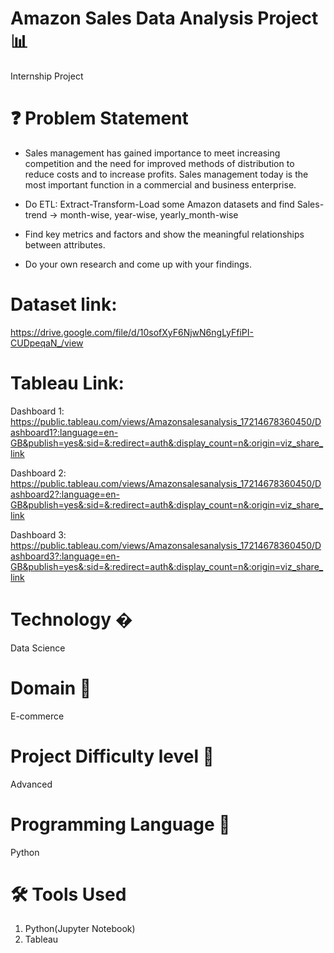 # Amazon Sales Data Analysis Project 📊
Internship Project

# ❓ Problem Statement
* Sales management has gained importance to meet increasing competition and the need for improved methods of distribution to reduce costs and to increase profits. Sales management today is the most important function in a commercial and business enterprise.

* Do ETL: Extract-Transform-Load some Amazon datasets and 
find Sales-trend -> month-wise, year-wise, yearly_month-wise

* Find key metrics and factors and show the meaningful relationships between attributes. 

* Do your own research and come up with your findings.

# Dataset link: 
https://drive.google.com/file/d/10sofXyF6NjwN6ngLyFfiPI-CUDpeqaN_/view

# Tableau Link:
Dashboard 1: https://public.tableau.com/views/Amazonsalesanalysis_17214678360450/Dashboard1?:language=en-GB&publish=yes&:sid=&:redirect=auth&:display_count=n&:origin=viz_share_link

Dashboard 2: https://public.tableau.com/views/Amazonsalesanalysis_17214678360450/Dashboard2?:language=en-GB&publish=yes&:sid=&:redirect=auth&:display_count=n&:origin=viz_share_link

Dashboard 3: https://public.tableau.com/views/Amazonsalesanalysis_17214678360450/Dashboard3?:language=en-GB&publish=yes&:sid=&:redirect=auth&:display_count=n&:origin=viz_share_link


# Technology �
Data Science

# Domain 🏥
E-commerce

# Project Difficulty level 🥇
Advanced

# Programming Language 🐍
Python

# 🛠 Tools Used
1. Python(Jupyter Notebook)
2. Tableau
